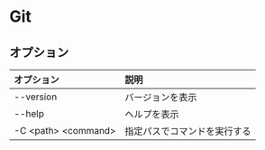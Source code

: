 # Git

## オプション

|オプション|説明|
|:--|:--|
|--version |バージョンを表示|
|--help |ヘルプを表示|
|-C \<path\> \<command\>|指定パスでコマンドを実行する|
